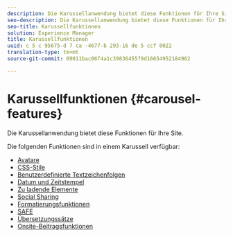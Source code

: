 ```yaml
---
description: Die Karussellanwendung bietet diese Funktionen für Ihre Site.
seo-description: Die Karussellanwendung bietet diese Funktionen für Ihre Site.
seo-title: Karussellfunktionen
solution: Experience Manager
title: Karussellfunktionen
uuid: c 5 c 95675-d 7 ca -4677-b 293-16 de 5 ccf 0022
translation-type: tm+mt
source-git-commit: 09011bac06f4a1c39836455f9d16654952184962

---
```



# Karussellfunktionen {#carousel-features}

Die Karussellanwendung bietet diese Funktionen für Ihre Site.

Die folgenden Funktionen sind in einem Karussell verfügbar:

* [Avatare](/help/using/c-features-livefyre/c-styling-features/c-avatars.md#c_avatars)
* [CSS-Stile](/help/using/c-features-livefyre/c-styling-features/c-css-styling-branding.md#c_css_styling_branding)
* [Benutzerdefinierte Textzeichenfolgen](/help/using/c-features-livefyre/c-custom-text-strings.md#c_custom_text_strings)
* [Datum und Zeitstempel](/help/using/c-features-livefyre/c-styling-features/c-date-and-timestamp.md#c_date_and_timestamp)
* [Zu ladende Elemente](/help/using/c-features-livefyre/c-content-behavior-features/c-content-behavior-features.md#section_q5w_mzl_d1b)
* [Social Sharing](/help/using/c-features-livefyre/c-social-sharing/c-social-sharing.md#c_social_sharing)
* [Formatierungsfunktionen](/help/using/c-features-livefyre/c-styling-features/c-styling-features.md#c_styling_features)
* [SAFE](/help/using/c-features-livefyre/c-about-moderation/c-moderation.md#c_moderation)
* [Übersetzungssätze](/help/using/c-settings-other/c-translation-sets/c-translation-sets.md#c_translation_sets)
* [Onsite-Beitragsfunktionen](/help/using/c-features-livefyre/c-on-site-contribution-features.md#section_vzs_t2s_d1b)

